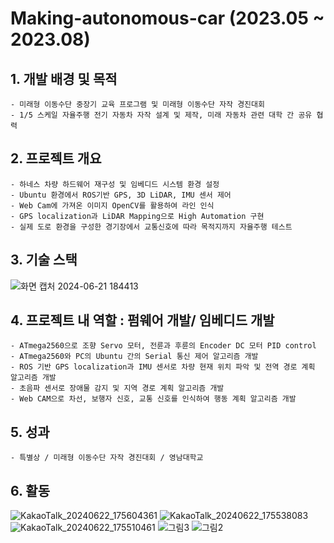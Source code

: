 # Making-autonomous-car (2023.05 ~ 2023.08)

## 1. 개발 배경 및 목적 
    - 미래형 이동수단 중장기 교육 프로그램 및 미래형 이동수단 자작 경진대회 
    - 1/5 스케일 자율주행 전기 자동차 자작 설계 및 제작, 미래 자동차 관련 대학 간 공유 협력



## 2. 프로젝트 개요 

    - 하네스 차량 하드웨어 재구성 및 임베디드 시스템 환경 설정
    - Ubuntu 환경에서 ROS기반 GPS, 3D LiDAR, IMU 센서 제어
    - Web Cam에 가져온 이미지 OpenCV를 활용하여 라인 인식
    - GPS localization과 LiDAR Mapping으로 High Automation 구현
    - 실제 도로 환경을 구성한 경기장에서 교통신호에 따라 목적지까지 자율주행 테스트


## 3. 기술 스택 
![화면 캡처 2024-06-21 184413](https://github.com/Baby-Blowfish/Making-autonomous-car/assets/168509536/f8bd79f5-efbe-4925-a634-59b4a0cf7620)



## 4. 프로젝트 내 역할 : 펌웨어 개발/ 임베디드 개발

    - ATmega2560으로 조향 Servo 모터, 전륜과 후륜의 Encoder DC 모터 PID control
    - ATmega2560와 PC의 Ubuntu 간의 Serial 통신 제어 알고리즘 개발
    - ROS 기반 GPS localization과 IMU 센서로 차량 현재 위치 파악 및 전역 경로 계획 알고리즘 개발
    - 초음파 센서로 장애물 감지 및 지역 경로 계획 알고리즘 개발
    - Web CAM으로 차선, 보행자 신호, 교통 신호를 인식하여 행동 계획 알고리즘 개발



## 5. 성과 
    - 특별상 / 미래형 이동수단 자작 경진대회 / 영남대학교

## 6. 활동
![KakaoTalk_20240622_175604361](https://github.com/Baby-Blowfish/Making-autonomous-car/assets/168509536/269e3d2e-0f17-4d6b-b935-77334c6c38d4)
![KakaoTalk_20240622_175538083](https://github.com/Baby-Blowfish/Making-autonomous-car/assets/168509536/467caed9-154d-4f53-899a-5b6847cdbbf1)
![KakaoTalk_20240622_175510461](https://github.com/Baby-Blowfish/Making-autonomous-car/assets/168509536/c62d065e-52cc-4ff7-bc1b-5ad8eb8e7610)
![그림3](https://github.com/Baby-Blowfish/Making-autonomous-car/assets/168509536/3b987bb7-e6c8-4fe7-9918-f6405b6dd716)
![그림2](https://github.com/Baby-Blowfish/Making-autonomous-car/assets/168509536/90983bf0-046c-4142-a830-82eeb5954244)






